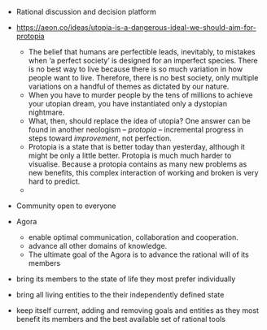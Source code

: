 - Rational discussion and decision platform
- https://aeon.co/ideas/utopia-is-a-dangerous-ideal-we-should-aim-for-protopia
	- The belief that humans are perfectible leads, inevitably, to mistakes when ‘a perfect society’ is designed for an imperfect species. There is no best way to live because there is so much variation in how people want to live. Therefore, there is no best society, only multiple variations on a handful of themes as dictated by our nature.
	- When you have to murder people by the tens of millions to achieve your utopian dream, you have instantiated only a dystopian nightmare.
	- What, then, should replace the idea of utopia? One answer can be found in another neologism – _protopia_ – incremental progress in steps toward _improvement_, not perfection.
	- Protopia is a state that is better today than yesterday, although it might be only a little better. Protopia is much much harder to visualise. Because a protopia contains as many new problems as new benefits, this complex interaction of working and broken is very hard to predict.
	- 





- Community open to everyone
- Agora
	-	enable optimal communication, collaboration and cooperation.
	-	advance all other domains of knowledge.
	-	The ultimate goal of the Agora is to advance the rational will of its members
-	bring its members to the state of life they most prefer individually
-	bring all living entities to the their independently defined state
-	keep itself current, adding and removing goals and entities as they most benefit its members and the best available set of rational tools